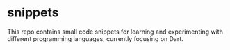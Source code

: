 # snippets
This repo contains small code snippets for learning and experimenting with different programming languages, currently focusing on Dart.
